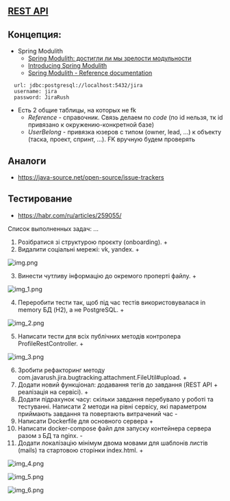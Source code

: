 ## [REST API](http://localhost:8080/doc)

## Концепция:

- Spring Modulith
    - [Spring Modulith: достигли ли мы зрелости модульности](https://habr.com/ru/post/701984/)
    - [Introducing Spring Modulith](https://spring.io/blog/2022/10/21/introducing-spring-modulith)
    - [Spring Modulith - Reference documentation](https://docs.spring.io/spring-modulith/docs/current-SNAPSHOT/reference/html/)

```
  url: jdbc:postgresql://localhost:5432/jira
  username: jira
  password: JiraRush
```

- Есть 2 общие таблицы, на которых не fk
    - _Reference_ - справочник. Связь делаем по _code_ (по id нельзя, тк id привязано к окружению-конкретной базе)
    - _UserBelong_ - привязка юзеров с типом (owner, lead, ...) к объекту (таска, проект, спринт, ...). FK вручную будем
      проверять

## Аналоги

- https://java-source.net/open-source/issue-trackers

## Тестирование

- https://habr.com/ru/articles/259055/

Список выполненных задач:
...
1. Розібратися зі структурою проєкту (onboarding). +
2. Видалити соціальні мережі: vk, yandex. +

![img.png](img.png)

3. Винести чутливу інформацію до окремого проперті файлу. +

![img_1.png](img_1.png)

4. Переробити тести так, щоб під час тестів використовувалася in memory БД (H2), а не PostgreSQL. +

![img_2.png](img_2.png)

5. Написати тести для всіх публічних методів контролера ProfileRestController. +

![img_3.png](img_3.png)

6. Зробити рефакторинг методу com.javarush.jira.bugtracking.attachment.FileUtil#upload. +
7. Додати новий функціонал: додавання тегів до завдання (REST API + реалізація на сервісі). +
8. Додати підрахунок часу: скільки завдання перебувало у роботі та тестуванні. Написати 2 методи на рівні сервісу, які параметром приймають завдання та повертають витрачений час -
9. Написати Dockerfile для основного сервера +
10. Написати docker-compose файл для запуску контейнера сервера разом з БД та nginx. - 
11. Додати локалізацію мінімум двома мовами для шаблонів листів (mails) та стартовою сторінки index.html. +

![img_4.png](img_4.png)

![img_5.png](img_5.png)

![img_6.png](img_6.png)